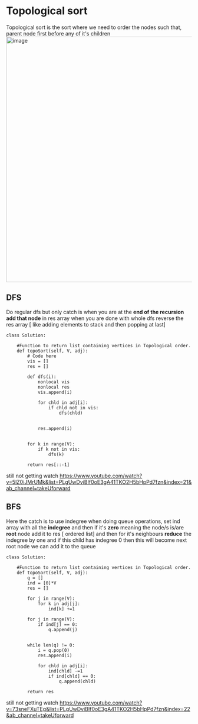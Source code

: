 # Topological sort
Topological sort is the sort where we need to order the nodes such that, parent node first before any of it's children
<img width="664" alt="image" src="https://github.com/user-attachments/assets/d98806e2-5cd5-4acf-b572-21f6552b16e4">

## DFS
Do regular dfs but only catch is when you are at the **end of the recursion add that node** in res array 
when you are done with whole dfs reverse the res array [ like adding elements to stack and then popping at last]
 
```
class Solution:
    
    #Function to return list containing vertices in Topological order.
    def topoSort(self, V, adj):
        # Code here
        vis = []
        res = []
        
        def dfs(i):
            nonlocal vis
            nonlocal res
            vis.append(i)
            
            for chld in adj[i]:
                if chld not in vis:
                    dfs(chld)
                    
            
            res.append(i)
        
        
        for k in range(V):
            if k not in vis:
                dfs(k)

        return res[::-1]
```

still not getting watch https://www.youtube.com/watch?v=5lZ0iJMrUMk&list=PLgUwDviBIf0oE3gA41TKO2H5bHpPd7fzn&index=21&ab_channel=takeUforward

## BFS 
Here the catch is to use indegree when doing queue operations,
set ind array with all the **indegree** and then if it's **zero** meaning the node/s is/are **root** node
add it to res [ ordered list] and then for it's neighbours **reduce** the indegree by one and 
if this child has indegree 0 then this will become next root node we can add it to the queue

```
class Solution:
    
    #Function to return list containing vertices in Topological order.
    def topoSort(self, V, adj):
        q = []
        ind = [0]*V
        res = []
        
        for j in range(V):
            for k in adj[j]:
                ind[k] +=1
                
        for j in range(V):
            if ind[j] == 0:
                q.append(j)
  
            
        while len(q) != 0:
            i = q.pop(0)
            res.append(i)
            
            for chld in adj[i]:
                ind[chld] -=1
                if ind[chld] == 0:
                    q.append(chld)
                
        return res
```
still not getting watch
https://www.youtube.com/watch?v=73sneFXuTEg&list=PLgUwDviBIf0oE3gA41TKO2H5bHpPd7fzn&index=22&ab_channel=takeUforward
